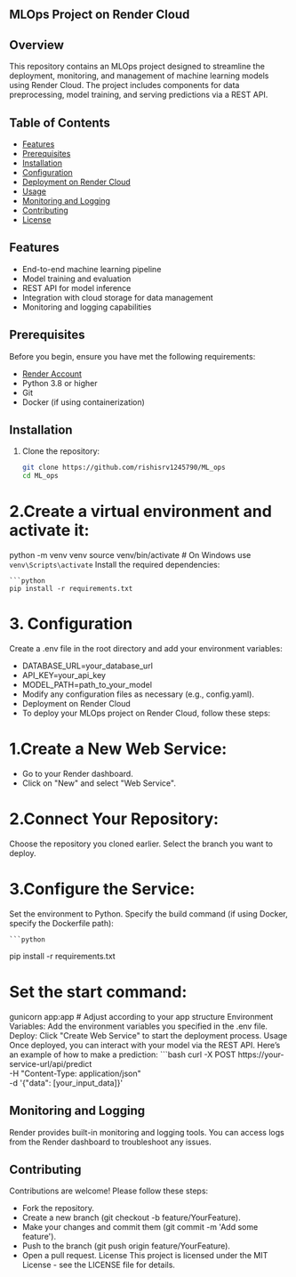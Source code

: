 ## MLOps Project on Render Cloud

## Overview

This repository contains an MLOps project designed to streamline the deployment, monitoring, and management of machine learning models using Render Cloud. The project includes components for data preprocessing, model training, and serving predictions via a REST API.

## Table of Contents

- [Features](#features)
- [Prerequisites](#prerequisites)
- [Installation](#installation)
- [Configuration](#configuration)
- [Deployment on Render Cloud](#deployment-on-render-cloud)
- [Usage](#usage)
- [Monitoring and Logging](#monitoring-and-logging)
- [Contributing](#contributing)
- [License](#license)

## Features

- End-to-end machine learning pipeline
- Model training and evaluation
- REST API for model inference
- Integration with cloud storage for data management
- Monitoring and logging capabilities

## Prerequisites

Before you begin, ensure you have met the following requirements:

- [Render Account](https://render.com/)
- Python 3.8 or higher
- Git
- Docker (if using containerization)

## Installation

1. Clone the repository:

   ```bash
   git clone https://github.com/rishisrv1245790/ML_ops
   cd ML_ops

# 2.Create a virtual environment and activate it:

python -m venv venv
source venv/bin/activate  # On Windows use `venv\Scripts\activate`
Install the required dependencies:

    ```python
    pip install -r requirements.txt

# 3. Configuration
Create a .env file in the root directory and add your environment variables:

- DATABASE_URL=your_database_url
- API_KEY=your_api_key
- MODEL_PATH=path_to_your_model
- Modify any configuration files as necessary (e.g., config.yaml).
- Deployment on Render Cloud
- To deploy your MLOps project on Render Cloud, follow these steps:

# 1.Create a New Web Service:
- Go to your Render dashboard.
- Click on "New" and select "Web Service".

# 2.Connect Your Repository:
Choose the repository you cloned earlier.
Select the branch you want to deploy.

# 3.Configure the Service:
Set the environment to Python.
Specify the build command (if using Docker, specify the Dockerfile path):

    ```python
   pip install -r requirements.txt

# Set the start command:

gunicorn app:app  # Adjust according to your app structure
Environment Variables:
Add the environment variables you specified in the .env file.
Deploy:
Click "Create Web Service" to start the deployment process.
Usage
Once deployed, you can interact with your model via the REST API. Here’s an example of how to make a prediction:
    ```bash
    curl -X POST https://your-service-url/api/predict \
    -H "Content-Type: application/json" \
    -d '{"data": [your_input_data]}'

## Monitoring and Logging
Render provides built-in monitoring and logging tools. You can access logs from the Render dashboard to troubleshoot any issues.

## Contributing
Contributions are welcome! Please follow these steps:

- Fork the repository.
- Create a new branch (git checkout -b feature/YourFeature).
- Make your changes and commit them (git commit -m 'Add some feature').
- Push to the branch (git push origin feature/YourFeature).
- Open a pull request.
License
This project is licensed under the MIT License - see the LICENSE file for details.

